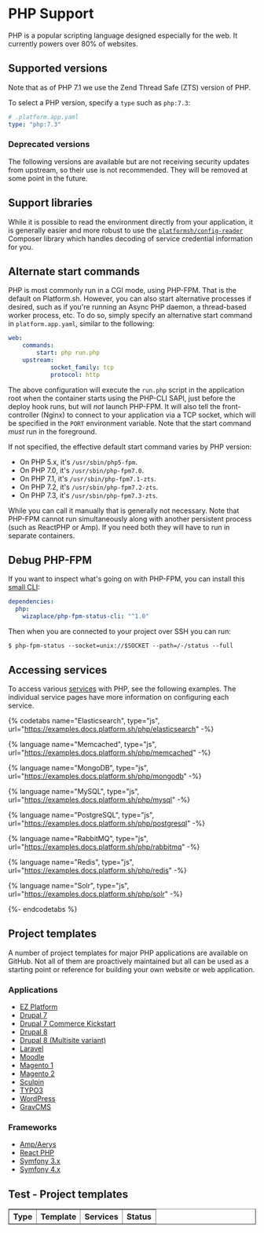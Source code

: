 # PHP Support

<!-- toc -->

PHP is a popular scripting language designed especially for the web. It currently powers over 80% of websites.

<html>
   <head>
      <title>PHP Supported Versions</title>
      <script type = "text/javascript" src = "/scripts/images/helpers.js" ></script>
   </head>
   <body>
   <h2>Supported versions</h2>
   <div id = 'phpSupported'></div>
   <script>
   makeList(json, "runtimes", "php", "supported", "phpSupported");
   </script>
   </body>
</html>


Note that as of PHP 7.1 we use the Zend Thread Safe (ZTS) version of PHP.

To select a PHP version, specify a `type` such as `php:7.3`:

```yaml
# .platform.app.yaml
type: "php:7.3"
```

<html>
   <head>
      <title>PHP Deprecated Versions</title>
      <script type = "text/javascript" src = "/scripts/images/listTest.js" ></script>
   </head>
   <body>
   <h3>Deprecated versions</h3>
   <p>The following versions are available but are not receiving security updates from upstream, so their use is not recommended. They will be removed at some point in the future.</p>
   <div id = 'phpDeprecated'></div>
   <script>
   makeList(json, "services", "php", "deprecated", "phpDeprecated");
   </script>
   </body>
</html>

## Support libraries

While it is possible to read the environment directly from your application, it is generally easier and more robust to use the [`platformsh/config-reader`](https://github.com/platformsh/config-reader-php) Composer library which handles decoding of service credential information for you.

## Alternate start commands

PHP is most commonly run in a CGI mode, using PHP-FPM. That is the default on Platform.sh. However, you can also start alternative processes if desired, such as if you're running an Async PHP daemon, a thread-based worker process, etc. To do so, simply specify an alternative start command in `platform.app.yaml`, similar to the following:

```yaml
web:
    commands:
        start: php run.php
    upstream:
            socket_family: tcp
            protocol: http
```

The above configuration will execute the `run.php` script in the application root when the container starts using the PHP-CLI SAPI, just before the deploy hook runs, but will *not* launch PHP-FPM. It will also tell the front-controller (Nginx) to connect to your application via a TCP socket, which will be specified in the `PORT` environment variable. Note that the start command _must_ run in the foreground.

If not specified, the effective default start command varies by PHP version:

* On PHP 5.x, it's `/usr/sbin/php5-fpm`.
* On PHP 7.0, it's `/usr/sbin/php-fpm7.0`.
* On PHP 7.1, it's `/usr/sbin/php-fpm7.1-zts`.
* On PHP 7.2, it's `/usr/sbin/php-fpm7.2-zts`.
* On PHP 7.3, it's `/usr/sbin/php-fpm7.3-zts`.

While you can call it manually that is generally not necessary. Note that PHP-FPM cannot run simultaneously along with another persistent process (such as ReactPHP or Amp). If you need both they will have to run in separate containers.

## Debug PHP-FPM

If you want to inspect what's going on with PHP-FPM, you can install this [small CLI](https://github.com/wizaplace/php-fpm-status-cli):

```yaml
dependencies:
  php:
    wizaplace/php-fpm-status-cli: "^1.0"
```

Then when you are connected to your project over SSH you can run:

```shell
$ php-fpm-status --socket=unix://$SOCKET --path=/-/status --full
```

## Accessing services

To access various [services](/configuration/services.md) with PHP, see the following examples.  The individual service pages have more information on configuring each service.

{% codetabs name="Elasticsearch", type="js", url="https://examples.docs.platform.sh/php/elasticsearch" -%}

{% language name="Memcached", type="js", url="https://examples.docs.platform.sh/php/memcached" -%}

{% language name="MongoDB", type="js", url="https://examples.docs.platform.sh/php/mongodb" -%}

{% language name="MySQL", type="js", url="https://examples.docs.platform.sh/php/mysql" -%}

{% language name="PostgreSQL", type="js", url="https://examples.docs.platform.sh/php/postgresql" -%}

{% language name="RabbitMQ", type="js", url="https://examples.docs.platform.sh/php/rabbitmq" -%}

{% language name="Redis", type="js", url="https://examples.docs.platform.sh/php/redis" -%}

{% language name="Solr", type="js", url="https://examples.docs.platform.sh/php/solr" -%}

{%- endcodetabs %}

## Project templates

A number of project templates for major PHP applications are available on GitHub. Not all of them are proactively maintained but all can be used as a starting point or reference for building your own website or web application.

### Applications

* [EZ Platform](https://github.com/platformsh/platformsh-example-ezplatform)
* [Drupal 7](https://github.com/platformsh/template-drupal7)
* [Drupal 7 Commerce Kickstart](https://github.com/platformsh/platformsh-example-drupalcommerce7)
* [Drupal 8](https://github.com/platformsh/template-drupal8)
* [Drupal 8 (Multisite variant)](https://github.com/platformsh/platformsh-example-drupal8-multisite)
* [Laravel](https://github.com/platformsh/template-laravel)
* [Moodle](https://github.com/platformsh/platformsh-example-moodle)
* [Magento 1](https://github.com/platformsh/platformsh-example-magento1)
* [Magento 2](https://github.com/platformsh/template-magento2ce)
* [Sculpin](https://github.com/platformsh/platformsh-example-sculpin)
* [TYPO3](https://github.com/platformsh/platformsh-example-typo3)
* [WordPress](https://github.com/platformsh/template-wordpress)
* [GravCMS](https://github.com/platformsh/platformsh-example-gravcms)

### Frameworks

* [Amp/Aerys](https://github.com/platformsh/platformsh-example-amphp)
* [React PHP](https://github.com/platformsh/platformsh-example-reactphp)
* [Symfony 3.x](https://github.com/platformsh/template-symfony3)
* [Symfony 4.x](https://github.com/platformsh/template-symfony4)


## Test - Project templates

<html>
   <head>
      <title>Services Supported Versions</title>
      <script type = "text/javascript" src = "/scripts/templates/helpers.js" ></script>
   </head>
   <body>
      <div class="wrapper">
      <div class="profile">
        <table id= "phpTable" border="1">
        <thead>
        <th>Type</th>
        <th>Template</th>
        <th>Services</th>
        <th>Status</th>
        </thead>
          <tbody>
          </tbody>
         </table>
      </div>
      </div>
   </body>
   <script>
   var json = "/scripts/templates/templates.json";
   makeTable(json, "php", "phpTable");
   </script>
   </body>
</html>
